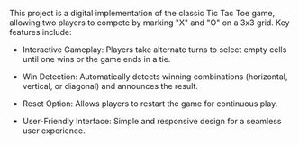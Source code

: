 This project is a digital implementation of the classic Tic Tac Toe game, allowing two players to compete by marking "X" and "O" on a 3x3 grid. Key features include:

- Interactive Gameplay: Players take alternate turns to select empty cells until one wins or the game ends in a tie.

- Win Detection: Automatically detects winning combinations (horizontal, vertical, or diagonal) and announces the result.

- Reset Option: Allows players to restart the game for continuous play.

- User-Friendly Interface: Simple and responsive design for a seamless user experience.
